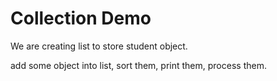 # Collection Demo
We are creating list to store student object.

add some object into list, sort them, print them, process them.